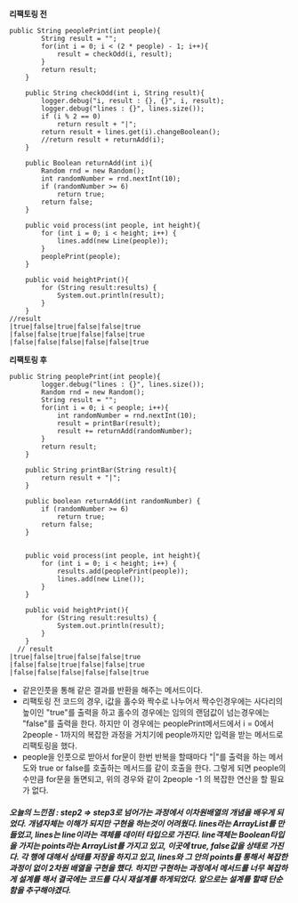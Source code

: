 

**리팩토링 전**
```
public String peoplePrint(int people){
        String result = "";
        for(int i = 0; i < (2 * people) - 1; i++){
            result = checkOdd(i, result);
        }
        return result;
    }

    public String checkOdd(int i, String result){
        logger.debug("i, result : {}, {}", i, result);
        logger.debug("lines : {}", lines.size());
        if (i % 2 == 0)
            return result + "|";
        return result + lines.get(i).changeBoolean();
        //return result + returnAdd(i);
    }

    public Boolean returnAdd(int i){
        Random rnd = new Random();
        int randomNumber = rnd.nextInt(10);
        if (randomNumber >= 6)
            return true;
        return false;
    }

    public void process(int people, int height){
        for (int i = 0; i < height; i++) {
            lines.add(new Line(people));
        }
        peoplePrint(people);
    }

    public void heightPrint(){
        for (String result:results) {
            System.out.println(result);
        }
    }
//result
|true|false|true|false|false|true
|false|false|true|false|false|true
|false|false|false|false|false|true
```

**리팩토링 후**
```
public String peoplePrint(int people){
        logger.debug("lines : {}", lines.size());
        Random rnd = new Random();
        String result = "";
        for(int i = 0; i < people; i++){
            int randomNumber = rnd.nextInt(10);
            result = printBar(result);
            result += returnAdd(randomNumber);
        }
        return result;
    }

    public String printBar(String result){
        return result + "|";
    }

    public boolean returnAdd(int randomNumber) {
        if (randomNumber >= 6)
            return true;
        return false;
    }


    public void process(int people, int height){
        for (int i = 0; i < height; i++) {
            results.add(peoplePrint(people));
            lines.add(new Line());
        }
    }

    public void heightPrint(){
        for (String result:results) {
            System.out.println(result);
        }
    }
  // result
|true|false|true|false|false|true
|false|false|true|false|false|true
|false|false|false|false|false|true  
  ```

- 같은인풋을 통해 같은 결과를 반환을 해주는 메서드이다.
- 리팩토링 전 코드의 경우, i값을 홀수와 짝수로 나누어서 짝수인경우에는 사다리의 높이인 "true"를 출력을 하고 홀수의 경우에는 임의의 랜덤값이 넘는경우에는 "false"를 출력을 한다. 하지만 이 경우에는 peoplePrint메서드에서 i = 0에서 2people - 1까지의 복잡한 과정을 거치기에 people까지만 입력을 받는 메서드로 리팩토링을 했다.
- people을 인풋으로 받아서 for문이 한번 반복을 할때마다 "|"를 출력을 하는 메서도와 true or false를 호출하는 메서드를 같이 호출을 한다. 그렇게 되면 people의 수만큼 for문을 돌면되고, 위의 경우와 같이 2people -1 의 복잡한 연산을 할 필요가 없다.

##### 오늘의 느낀점 : step2 => step3로 넘어가는 과정에서 이차원배열의 개념을 배우게 되었다. 개념자체는 이해가 되지만 구현을 하는것이 어려웠다. lines라는 ArrayList를 만들었고, lines는 line이라는 객체를 데이터 타입으로 가진다. line객체는 Boolean타입을 가지는 points라는 ArrayList를 가지고 있고, 이곳에 true, false값을 상태로 가진다. 각 행에 대해서 상태를 저장을 하지고 있고, lines와 그 안의 points를 통해서 복잡한 과정이 없이 2차원 배열을 구현을 했다. 하지만 구현하는 과정에서 메서드를 너무 복잡하게 설계를 해서 결국에는 코드를 다시 재설계를 하게되었다. 앞으로는 설계를 할때 단순함을 추구해야겠다.
